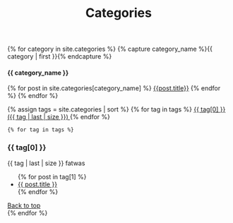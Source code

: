 ﻿---
title: Categories
layout: page
active: categories
permalink: /category/
---

{% for category in site.categories %}
    {% capture category_name %}{{ category | first }}{% endcapture %}
    <div id="#{{ category_name | slugize }}"></div>
      <h4>{{ category_name }}</h4>
      <a name="{{ category_name | slugize }}"></a>
    {% for post in site.categories[category_name] %}
      <a href="{{ site.baseurl }}{{ post.url }}">{{post.title}}</a>
    {% endfor %}
{% endfor %}

<div class="box">
    {% assign tags = site.categories | sort %}
    {% for tag in tags %}
    <a href="#{{ tag[0] | slugify }}">
      <span class="fa fa-folder-open" aria-hidden="true"> 
        {{ tag[0] }} ({{ tag | last | size }})
      </span>
    </a>
    {% endfor %}
</div>

    {% for tag in tags %} 
<div class="box">
      <h3 id="{{ tag[0] | slugify }}"> {{ tag[0] }}</h3>
      <p>{{ tag | last | size }} fatwas</p>
      <ul class="later on">
        {% for post in tag[1] %}
          <a class="post-subtitle" href="{{ site.baseurl }}{{ post.url }}">
        <li>
          {{ post.title }}
        </li>
        </a>
        {% endfor %}
      </ul>
        <a href="#top" class="btn btn-default">
          Back to top
        </a> 
</div>
    {% endfor %}
</article>